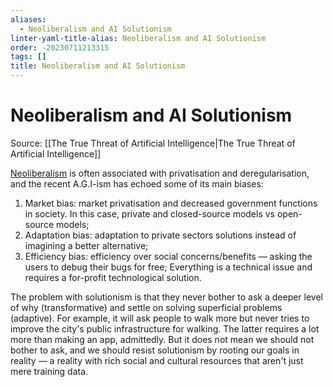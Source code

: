 ```yaml
---
aliases:
  - Neoliberalism and AI Solutionism
linter-yaml-title-alias: Neoliberalism and AI Solutionism
order: -20230711213315
tags: []
title: Neoliberalism and AI Solutionism
---
```


# Neoliberalism and AI Solutionism

Source: [[The True Threat of Artificial Intelligence|The True Threat of Artificial Intelligence]]

[Neoliberalism](https://en.wikipedia.org/wiki/Neoliberalism) is often associated with privatisation and deregularisation, and the recent A.G.I-ism has echoed some of its main biases:

1. Market bias: market privatisation and decreased government functions in society. In this case, private and closed-source models vs open-source models;
2. Adaptation bias: adaptation to private sectors solutions instead of imagining a better alternative;
3. Efficiency bias: efficiency over social concerns/benefits — asking the users to debug their bugs for free; Everything is a technical issue and requires a for-profit technological solution.

The problem with solutionism is that they never bother to ask a deeper level of why (transformative) and settle on solving superficial problems (adaptive). For example, it will ask people to walk more but never tries to improve the city's public infrastructure for walking. The latter requires a lot more than making an app, admittedly. But it does not mean we should not bother to ask, and we should resist solutionism by rooting our goals in reality — a reality with rich social and cultural resources that aren't just mere training data.